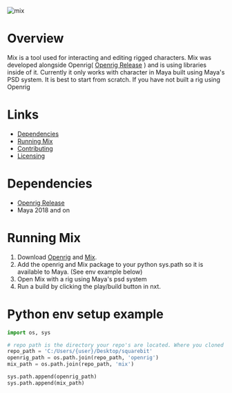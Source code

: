![mix](https://lh4.googleusercontent.com/proxy/CiO-uF8HvjVOVhrDLng1fBgt135blQzZCAPszFUbOXCtkdH2epqnPn_jvfC5sLg6-ZXaprH3PmwDwA8oe9NQq4Fc0vW3vNBPmC0ppCHZ__0wpHn7pBkBbqLNI4xbNhzQWWY5aun5s9eZiJV4GWaYK57CB6l06WqF)

# Overview 
Mix is a tool used for interacting and editing rigged characters. Mix was developed alongside Openrig( [Openrig Release](https://github.com/squarebit-studios/openrig/releases/latest) ) and is using libraries inside of it. Currently it only works with character in Maya built using Maya's PSD system. It is best to start from scratch. If you have not built a rig using Openrig

# Links
- [Dependencies](#dependencies)
- [Running Mix](#running-mix)
- [Contributing](CONTRIBUTING.md)
- [Licensing](LICENSE)

# Dependencies 
* [Openrig Release](https://github.com/squarebit-studios/openrig/releases/latest)
* Maya 2018 and on

# Running Mix
1. Download [Openrig](https://github.com/squarebit-studios/openrig/releases/latest) and [Mix](https://github.com/squarebit-studios/mix/releases/latest).
2. Add the openrig and Mix package to your python sys.path so it is available to Maya. (See env example below)
3. Open Mix with a rig using Maya's psd system
4. Run a build by clicking the play/build button in nxt.

# Python env setup example
```python
import os, sys

# repo path is the directory your repo's are located. Where you cloned your repo. 
repo_path = 'C:/Users/{user}/Desktop/squarebit'
openrig_path = os.path.join(repo_path, 'openrig')
mix_path = os.path.join(repo_path, 'mix')

sys.path.append(openrig_path)
sys.path.append(mix_path)
```

